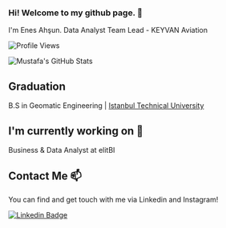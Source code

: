 ### Hi! Welcome to my github page. 👋


I'm Enes Ahşun. Data Analyst Team Lead - KEYVAN Aviation

![Profile Views](https://komarev.com/ghpvc/?username=enesahsaun)

![Mustafa's GitHub Stats](https://github-readme-stats.vercel.app/api?username=enesahsun&show_icons=true)

## Graduation

B.S in Geomatic Engineering |  [Istanbul Technical University](https://www.itu.edu.tr/)


## I'm currently working on 🔭

Business & Data Analyst at elitBI

## Contact Me 📫

You can find and get touch with me via Linkedin and Instagram!

[![Linkedin Badge](https://img.shields.io/badge/enesahsun-follow%20on%20linkedin-blue?style=for-the-badge&logo=linkedin)](https://www.linkedin.com/in/enes-ah%C5%9Fun-379321170)
